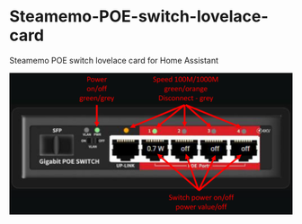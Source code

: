 # Steamemo-POE-switch-lovelace-card
Steamemo POE switch lovelace card for Home Assistant

![all](https://github.com/samoswall/Steamemo-POE-switch-lovelace-card/blob/main/stememo_gps204_readme.png)
